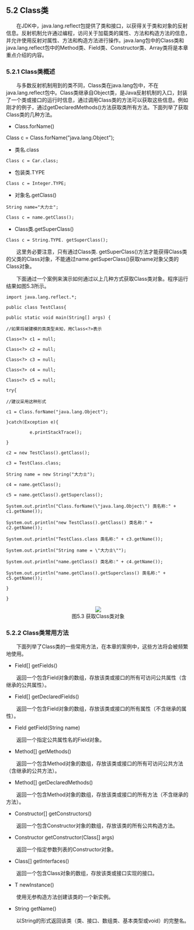 ## 5.2  Class类
 

&emsp;&emsp;在JDK中，java.lang.reflect包提供了类和接口，以获得关于类和对象的反射信息。反射机制允许通过编程，访问关于加载类的属性、方法和构造方法的信息，并允许使用反射对属性、方法和构造方法进行操作。java.lang包中的Class类和java.lang.reflect包中的Method类、Field类、Constructor类、Array类将是本章重点介绍的内容。

### 5.2.1  Class类概述  

&emsp;&emsp;与多数反射机制用到的类不同，Class类在java.lang包中，不在java.lang.reflect包中。Class类继承自Object类，是Java反射机制的入口，封装了一个类或接口的运行时信息，通过调用Class类的方法可以获取这些信息。例如刚才的例子，通过getDeclaredMethods()方法获取类所有方法。下面列举了获取Class类的几种方法。

-  Class.forName()

 

Class c = Class.forName("java.lang.Object");

 

- 类名.class


```
Class c = Car.class;
```


- 包装类.TYPE


```
Class c = Integer.TYPE;
```

- 对象名.getClass()


```
String name="大力士";

Class c = name.getClass();

```

- Class类.getSuperClass()


```
Class c = String.TYPE. getSuperClass();
```


&emsp;&emsp;这里务必要注意，只有通过Class类. getSuperClass()方法才能获得Class类的父类的Class对象，不能通过name.getSuperClass()获取name对象父类的Class对象。

&emsp;&emsp;下面通过一个案例来演示如何通过以上几种方式获取Class类对象。程序运行结果如图5.3所示。


```
import java.lang.reflect.*;

public class TestClass{

public static void main(String[] args) {

//如果将被建模的类类型未知，用Class<?>表示

Class<?> c1 = null;

Class<?> c2 = null;

Class<?> c3 = null;

Class<?> c4 = null;

Class<?> c5 = null;

try{

//建议采用这种形式

c1 = Class.forName("java.lang.Object");

}catch(Exception e){

​         e.printStackTrace();

}

c2 = new TestClass().getClass();

c3 = TestClass.class;

String name = new String("大力士");

c4 = name.getClass();

c5 = name.getClass().getSuperclass();

System.out.println("Class.forName(\"java.lang.Object\") 类名称:" + c1.getName());

System.out.println("new TestClass().getClass() 类名称:" + c2.getName());

System.out.println("TestClass.class 类名称:" + c3.getName());

System.out.println("String name = \"大力士\"");

System.out.println("name.getClass() 类名称:" + c4.getName());

System.out.println("name.getClass().getSuperclass() 类名称:" + c5.getName());

}

}
```


<center><img src="https://labfile.oss.aliyuncs.com/library/textbook-java2/img/d5z/tu5.3.png" /></center>  
<center>图5.3  获取Class类对象</center>  






### 5.2.2  Class类常用方法  

&emsp;&emsp;下面列举了Class类的一些常用方法，在本章的案例中，这些方法将会被频繁地使用。

- Field[] getFields()  

&emsp;&emsp;返回一个包含Field对象的数组，存放该类或接口的所有可访问公共属性（含继承的公共属性）。  

- Field[] getDeclaredFields()  

&emsp;&emsp;返回一个包含Field对象的数组，存放该类或接口的所有属性（不含继承的属性）。  

- Field getField(String name)  

&emsp;&emsp;返回一个指定公共属性名的Field对象。  

- Method[] getMethods()  

&emsp;&emsp;返回一个包含Method对象的数组，存放该类或接口的所有可访问公共方法（含继承的公共方法）。  

- Method[] getDeclaredMethods()  

&emsp;&emsp;返回一个包含Method对象的数组，存放该类或接口的所有方法（不含继承的方法）。  

- Constructor[] getConstructors()  

&emsp;&emsp;返回一个包含Constructor对象的数组，存放该类的所有公共构造方法。  

- Constructor getConstructor(Class[] args)  

&emsp;&emsp;返回一个指定参数列表的Constructor对象。  

- Class[] getInterfaces()   

&emsp;&emsp;返回一个包含Class对象的数组，存放该类或接口实现的接口。  

- T newInstance()  

&emsp;&emsp;使用无参构造方法创建该类的一个新实例。  

- String getName()  

&emsp;&emsp;以String的形式返回该类（类、接口、数组类、基本类型或void）的完整名。  





